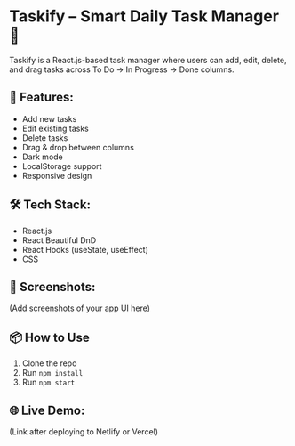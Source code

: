 # Taskify – Smart Daily Task Manager 📝

Taskify is a React.js-based task manager where users can add, edit, delete, and drag tasks across To Do → In Progress → Done columns.

## 🚀 Features:
- Add new tasks
- Edit existing tasks
- Delete tasks
- Drag & drop between columns
- Dark mode
- LocalStorage support
- Responsive design

## 🛠 Tech Stack:
- React.js
- React Beautiful DnD
- React Hooks (useState, useEffect)
- CSS

## 📸 Screenshots:
(Add screenshots of your app UI here)

## 📦 How to Use
1. Clone the repo
2. Run `npm install`
3. Run `npm start`

## 🌐 Live Demo:
(Link after deploying to Netlify or Vercel)

